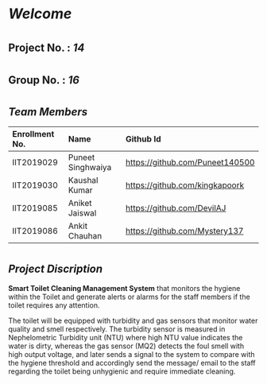 # ***Welcome*** 
#

## **Project No.**  :  *14*
#
## **Group No.** :  *16*
#


## ***Team Members***


|Enrollment No.|Name|Github Id|
| :- | :- | :- |
|IIT2019029|Puneet Singhwaiya|<https://github.com/Puneet140500>|
|IIT2019030|Kaushal Kumar|<https://github.com/kingkapoork>|
|IIT2019085|Aniket Jaiswal|<https://github.com/DevilAJ>|
|IIT2019086|Ankit Chauhan|<https://github.com/Mystery137>|

#
## ***Project Discription***

 **Smart Toilet Cleaning Management System** that monitors the hygiene within the Toilet and generate alerts or alarms for the staff members if the toilet requires any attention.

The toilet will be equipped with turbidity and gas sensors that monitor water quality and smell respectively. The turbidity sensor is measured in Nephelometric Turbidity unit (NTU) where high NTU value indicates the water is dirty, whereas the gas sensor (MQ2) detects the foul smell with high output voltage, and later sends a signal to the system to compare with the hygiene threshold and accordingly send the message/ email to the staff regarding the toilet being unhygienic and require immediate cleaning. 
